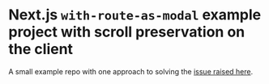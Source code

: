 # Next.js `with-route-as-modal` example project with scroll preservation on the client

A small example repo with one approach to solving the [issue raised here](https://github.com/vercel/next.js/issues/17400#issuecomment-710210953).


